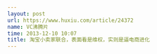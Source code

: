 ```yaml
---
layout: post
url: https://www.huxiu.com/article/24372
name: VC沸腾片
time: 2013-12-10 10:07
title: 淘宝小卖家联合，表面看是维权，实则是逼电商进化
---
```

